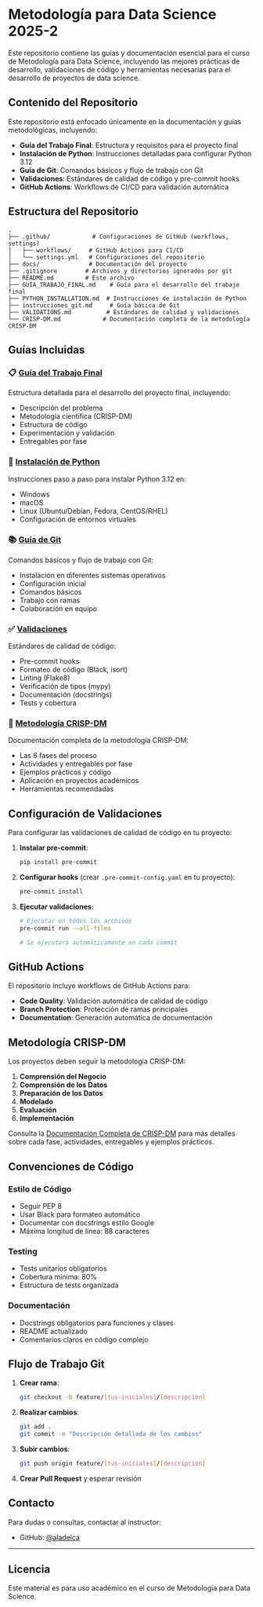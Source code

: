 # Metodología para Data Science 2025-2

Este repositorio contiene las guías y documentación esencial para el curso de Metodología para Data Science, incluyendo las mejores prácticas de desarrollo, validaciones de código y herramientas necesarias para el desarrollo de proyectos de data science.

## Contenido del Repositorio

Este repositorio está enfocado únicamente en la documentación y guías metodológicas, incluyendo:

- **Guía del Trabajo Final**: Estructura y requisitos para el proyecto final
- **Instalación de Python**: Instrucciones detalladas para configurar Python 3.12
- **Guía de Git**: Comandos básicos y flujo de trabajo con Git
- **Validaciones**: Estándares de calidad de código y pre-commit hooks
- **GitHub Actions**: Workflows de CI/CD para validación automática

## Estructura del Repositorio

```
.
├── .github/            # Configuraciones de GitHub (workflows, settings)
│   ├── workflows/     # GitHub Actions para CI/CD
│   └── settings.yml   # Configuraciones del repositorio
├── docs/              # Documentación del proyecto
├── .gitignore        # Archivos y directorios ignorados por git
├── README.md         # Este archivo
├── GUIA_TRABAJO_FINAL.md    # Guía para el desarrollo del trabajo final
├── PYTHON_INSTALLATION.md  # Instrucciones de instalación de Python
├── instrucciones_git.md     # Guía básica de Git
├── VALIDATIONS.md          # Estándares de calidad y validaciones
└── CRISP-DM.md            # Documentación completa de la metodología CRISP-DM
```

## Guías Incluidas

### 📋 [Guía del Trabajo Final](GUIA_TRABAJO_FINAL.md)
Estructura detallada para el desarrollo del proyecto final, incluyendo:
- Descripción del problema
- Metodología científica (CRISP-DM)
- Estructura de código
- Experimentación y validación
- Entregables por fase

### 🐍 [Instalación de Python](PYTHON_INSTALLATION.md)
Instrucciones paso a paso para instalar Python 3.12 en:
- Windows
- macOS
- Linux (Ubuntu/Debian, Fedora, CentOS/RHEL)
- Configuración de entornos virtuales

### 📚 [Guía de Git](instrucciones_git.md)
Comandos básicos y flujo de trabajo con Git:
- Instalación en diferentes sistemas operativos
- Configuración inicial
- Comandos básicos
- Trabajo con ramas
- Colaboración en equipo

### ✅ [Validaciones](VALIDATIONS.md)
Estándares de calidad de código:
- Pre-commit hooks
- Formateo de código (Black, isort)
- Linting (Flake8)
- Verificación de tipos (mypy)
- Documentación (docstrings)
- Tests y cobertura

### 🔄 [Metodología CRISP-DM](CRISP-DM.md)
Documentación completa de la metodología CRISP-DM:
- Las 6 fases del proceso
- Actividades y entregables por fase
- Ejemplos prácticos y código
- Aplicación en proyectos académicos
- Herramientas recomendadas

## Configuración de Validaciones

Para configurar las validaciones de calidad de código en tu proyecto:

1. **Instalar pre-commit**:
   ```bash
   pip install pre-commit
   ```

2. **Configurar hooks** (crear `.pre-commit-config.yaml` en tu proyecto):
   ```bash
   pre-commit install
   ```

3. **Ejecutar validaciones**:
   ```bash
   # Ejecutar en todos los archivos
   pre-commit run --all-files
   
   # Se ejecutará automáticamente en cada commit
   ```

## GitHub Actions

El repositorio incluye workflows de GitHub Actions para:

- **Code Quality**: Validación automática de calidad de código
- **Branch Protection**: Protección de ramas principales
- **Documentation**: Generación automática de documentación

## Metodología CRISP-DM

Los proyectos deben seguir la metodología CRISP-DM:

1. **Comprensión del Negocio**
2. **Comprensión de los Datos**
3. **Preparación de los Datos**
4. **Modelado**
5. **Evaluación**
6. **Implementación**

Consulta la [Documentación Completa de CRISP-DM](CRISP-DM.md) para más detalles sobre cada fase, actividades, entregables y ejemplos prácticos.

## Convenciones de Código

### Estilo de Código
- Seguir PEP 8
- Usar Black para formateo automático
- Documentar con docstrings estilo Google
- Máxima longitud de línea: 88 caracteres

### Testing
- Tests unitarios obligatorios
- Cobertura mínima: 80%
- Estructura de tests organizada

### Documentación
- Docstrings obligatorios para funciones y clases
- README actualizado
- Comentarios claros en código complejo

## Flujo de Trabajo Git

1. **Crear rama**:
   ```bash
   git checkout -b feature/[tus-iniciales]/[descripcion]
   ```

2. **Realizar cambios**:
   ```bash
   git add .
   git commit -m "Descripción detallada de los cambios"
   ```

3. **Subir cambios**:
   ```bash
   git push origin feature/[tus-iniciales]/[descripcion]
   ```

4. **Crear Pull Request** y esperar revisión

## Contacto

Para dudas o consultas, contactar al instructor:
- GitHub: [@aladelca](https://github.com/aladelca)

---

## Licencia

Este material es para uso académico en el curso de Metodología para Data Science.
